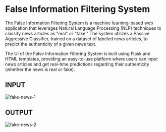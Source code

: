 # False Information Filtering System
The False Information Filtering System is a machine learning-based web application that leverages Natural Language Processing (NLP) techniques to classify news articles as "real" or "fake." The system utilizes a Passive Aggressive Classifier, trained on a dataset of labeled news articles, to predict the authenticity of a given news text.

The UI of the False Information Filtering System is built using Flask and HTML templates, providing an easy-to-use platform where users can input news articles and get real-time predictions regarding their authenticity (whether the news is real or fake).

## INPUT
![fake-news-1](https://github.com/user-attachments/assets/a3eb857e-7e85-4378-90a0-2d3e1f73336c)

## OUTPUT
![fake-news-2](https://github.com/user-attachments/assets/c1d6e328-08ce-492e-a74c-2539db114f3c)

